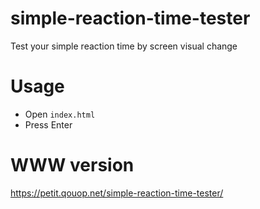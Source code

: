 # simple-reaction-time-tester

Test your simple reaction time by screen visual change

# Usage

* Open `index.html`
* Press Enter

# WWW version

<https://petit.qouop.net/simple-reaction-time-tester/>